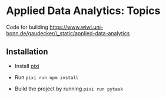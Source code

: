 # Applied Data Analytics: Topics

Code for building https://www.wiwi.uni-bonn.de/gaudecker/\_static/applied-data-analytics

## Installation

- Install [pixi](https://pixi.sh/latest/#installation)

- Run `pixi run npm install`

- Build the project by running `pixi run pytask`
